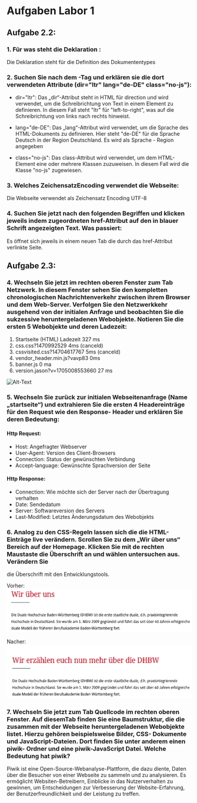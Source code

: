 # Aufgaben Labor 1

## Aufgabe 2.2:

### 1. Für was steht die Deklaration <!DOCTYPE HTML>:

Die Deklaration steht für die Definition des Dokumententypes

### 2. Suchen Sie nach dem <HTML>-Tag und erklären sie die dort verwendeten Attribute (dir="ltr" lang="de-DE" class="no-js"):

- dir="ltr": Das „dir“-Attribut steht in HTML für direction und wird verwendet, um die Schreibrichtung von Text in einem Element zu definieren. In diesem Fall steht "ltr" für "left-to-right", was auf die Schreibrichtung von links nach rechts  hinweist.

- lang="de-DE":  Das „lang“-Attribut wird verwendet, um die Sprache des HTML-Dokuments zu definieren. Hier steht "de-DE" für die Sprache Deutsch in der Region Deutschland. Es wird als Sprache - Region angegeben

- class="no-js": Das class-Attribut wird verwendet, um dem HTML-Element eine oder mehrere Klassen zuzuweisen. In diesem Fall wird die Klasse "no-js" zugewiesen.

### 3. Welches ZeichensatzEncoding verwendet die Webseite:
Die Webseite verwendet als Zeichensatz Encoding UTF-8

### 4. Suchen Sie jetzt nach den folgenden Begriffen und klicken jeweils indem zugeordneten href-Attribut auf den in blauer Schrift angezeigten Text. Was passiert:

Es öffnet sich jeweils in einem neuen Tab die durch das href-Attribut verlinkte Seite.


## Aufgabe 2.3:

### 4. Wechseln Sie jetzt im rechten oberen Fenster zum Tab Netzwerk. In diesem Fenster sehen Sie den kompletten chronologischen Nachrichtenverkehr zwischen ihrem Browser und dem Web-Server. Verfolgen Sie den Netzwerkkehr ausgehend von der initialen Anfrage und beobachten Sie die sukzessive heruntergeladenen Webobjekte. Notieren Sie die ersten 5 Webobjekte und deren Ladezeit:

1. Startseite (HTML) Ladezeit 327 ms
2. css.css?1470992529 4ms (canceld)
3. cssvisited.css?14704617767 5ms (canceld)
4. vendor_header.min.js?vavp83 0ms
5. banner.js 0 ma
6. version.jason?v=1705008553660 27 ms

![Alt-Text](./Bild_Netzwerkaktivität.png)

### 5. Wechseln Sie zurück zur initialen Webseitenanfrage (Name „startseite“) und extrahieren Sie die ersten 4 Headereinträge für den Request wie den Response- Header und erklären Sie deren Bedeutung:

#### Http Request:
- Host: Angefragter Webserver
- User-Agent: Version des Client-Browsers
- Connection: Status der gewünschten Verbindung
- Accept-language: Gewünschte Sprachversion der Seite

#### Http Response:
- Connection: Wie möchte sich der Server nach der Übertragung verhalten
- Date: Sendedatum
- Server: Softwareversion des Servers
- Last-Modified: Letztes Änderungsdatum des Webobjekts


### 6. Analog zu den CSS-Regeln lassen sich die die HTML-Einträge live verändern. Scrollen Sie zu dem „Wir über uns“ Bereich auf der Homepage. Klicken Sie mit de rechten Maustaste die Überschrift an und wählen untersuchen aus. Verändern Sie

die Überschrift mit den Entwicklungstools.

Vorher:
![Alt-Text](./Bildvorher.png)

Nacher:
![Alt-Text](./Bildnachher.png)

### 7. Wechseln Sie jetzt zum Tab Quellcode im rechten oberen Fenster. Auf diesemTab finden Sie eine Baumstruktur, die die zusammen mit der Webseite heruntergeladenen Webobjekte listet. Hierzu gehören beispielsweise Bilder, CSS- Dokumente und JavaScript-Dateien. Dort finden Sie unter anderem einen piwik- Ordner und eine piwik-JavaScript Datei. Welche Bedeutung hat piwik?
Piwik ist eine Open-Source-Webanalyse-Plattform, die dazu diente, Daten über die Besucher von einer Webseite zu sammeln und zu analysieren. Es ermöglicht Websiten-Betreibern, Einblicke in das Nutzerverhalten zu gewinnen, um Entscheidungen zur Verbesserung der Website-Erfahrung, der Benutzerfreundlichkeit und der Leistung zu treffen.


